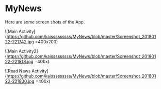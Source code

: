 # MyNews

Here are some screen shots of the App.

![Main Activity](https://github.com/kaisssssssss/MyNews/blob/master/Screenshot_20180122-221742.jpg =400x200)

![Main Activity2](https://github.com/kaisssssssss/MyNews/blob/master/Screenshot_20180122-221818.jpg =400x)

![Read News Activity](https://github.com/kaisssssssss/MyNews/blob/master/Screenshot_20180122-221830.jpg =400x)

